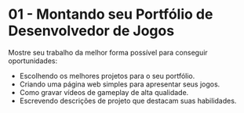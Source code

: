 # 01 - Montando seu Portfólio de Desenvolvedor de Jogos

Mostre seu trabalho da melhor forma possível para conseguir oportunidades:
- Escolhendo os melhores projetos para o seu portfólio.
- Criando uma página web simples para apresentar seus jogos.
- Como gravar vídeos de gameplay de alta qualidade.
- Escrevendo descrições de projeto que destacam suas habilidades.
